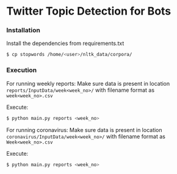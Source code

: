 # Twitter Topic Detection for Bots

### Installation

Install the dependencies from requirements.txt

```sh
$ cp stopwords /home/<user>/nltk_data/corpora/
```


### Execution

For running weekly reports:
Make sure data is present in location `reports/InputData/week<week_no>/` with filename format as `week<week_no>.csv`

Execute:
```sh
$ python main.py reports <week_no>
```


For running coronavirus:
Make sure data is present in location `coronavirus/InputData/week<week_no>/` with filename format as `Week<week_no>.csv`

Execute:
```sh
$ python main.py reports <week_no>
```


